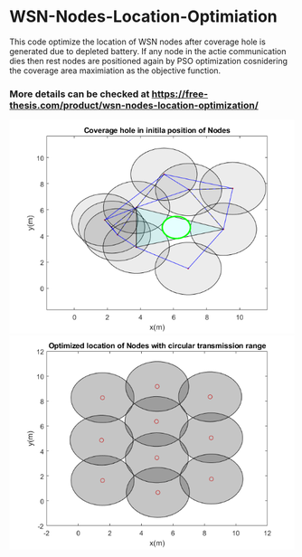 # WSN-Nodes-Location-Optimiation
This code optimize the location of WSN nodes after coverage hole is generated due to depleted battery. If any node in the actie communication dies then rest nodes are positioned again by PSO optimization cosnidering the coverage area maximiation as the objective function. 

### More details can be checked at https://free-thesis.com/product/wsn-nodes-location-optimization/

![Initial Locations with Covergae Hole:free-thesis](https://github.com/earthat/WSN-Nodes-Location-Optimiation/blob/main/Results%20Images/figure2.bmp)
![PSO OPtimized Locations without Covergae Hole_free-thesis](https://github.com/earthat/WSN-Nodes-Location-Optimiation/blob/main/Results%20Images/figure4.bmp)
